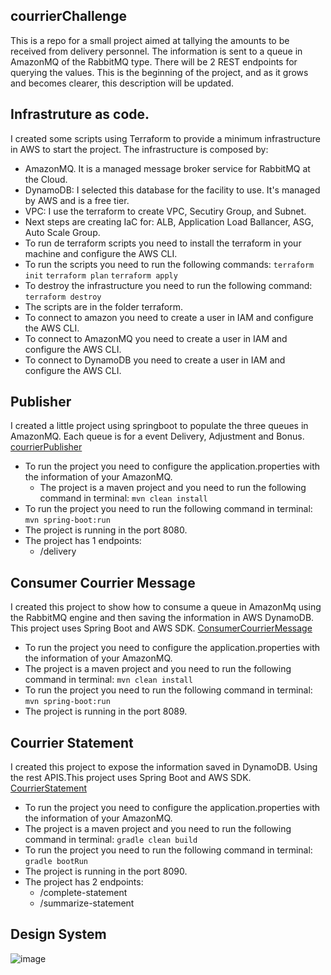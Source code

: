 ## courrierChallenge
This is a repo for a small project aimed at tallying the amounts to be received from delivery personnel. The information is sent to a queue in AmazonMQ of the RabbitMQ type. There will be 2 REST endpoints for querying the values. This is the beginning of the project, and as it grows and becomes clearer, this description will be updated.


## Infrastruture as code.
I created some scripts using Terraform to provide a minimum infrastructure in AWS to start the project.
The infrastructure is composed by:
- AmazonMQ. It is a managed message broker service for RabbitMQ at the Cloud.
- DynamoDB: I selected this database for the facility to use. It's managed by AWS and is a free tier.
- VPC: I use the terraform to create VPC, Secutiry Group, and Subnet.
- Next steps are creating IaC for:
      ALB, Application Load Ballancer,
      ASG, Auto Scale Group.
- To run de terraform scripts you need to install the terraform in your machine and configure the AWS CLI.
- To run the scripts you need to run the following commands:
``` terraform init ```
``` terraform plan ```
``` terraform apply ```
- To destroy the infrastructure you need to run the following command:
``` terraform destroy ```
- The scripts are in the folder terraform.
- To connect to amazon you need to create a user in IAM and configure the AWS CLI.
- To connect to AmazonMQ you need to create a user in IAM and configure the AWS CLI.
- To connect to DynamoDB you need to create a user in IAM and configure the AWS CLI.

## Publisher
  I created a little project using springboot to populate the three queues in AmazonMQ. 
  Each queue is for a event Delivery, Adjustment and Bonus.
  [courrierPublisher](https://github.com/peryclesjr/courrierPublisher)
  - To run the project you need to configure the application.properties with the information of your AmazonMQ.
    - The project is a maven project and you need to run the following command in terminal:
    ``` mvn clean install ```
  - To run the project you need to run the following command in terminal:
    ``` mvn spring-boot:run ```
  - The project is running in the port 8080.
  - The project has 1 endpoints:
    - /delivery
 

## Consumer Courrier Message
  I created this project to show how to consume a queue in AmazonMq using the RabbitMQ engine 
  and then saving the information in AWS DynamoDB. This project uses Spring Boot and AWS SDK.
[ConsumerCourrierMessage](https://github.com/peryclesjr/consumerCourrierMessages)
 - To run the project you need to configure the application.properties with the information of your AmazonMQ.
 - The project is a maven project and you need to run the following command in terminal:
    ``` mvn clean install ```
 - To run the project you need to run the following command in terminal:
    ``` mvn spring-boot:run ```
 - The project is running in the port 8089.

## Courrier Statement
  I created this project to expose the information saved in DynamoDB. 
Using the rest APIS.This project uses Spring Boot and AWS SDK.
[CourrierStatement](https://github.com/peryclesjr/courrierStatement)
- To run the project you need to configure the application.properties with the information of your AmazonMQ.
 - The project is a maven project and you need to run the following command in terminal:
    ``` gradle clean build ```
 - To run the project you need to run the following command in terminal:
    ``` gradle bootRun ```
 - The project is running in the port 8090.
 - The project has 2 endpoints:
    - /complete-statement
    - /summarize-statement    




## Design System 
![image](https://github.com/peryclesjr/courrierChallenge/blob/main/skipthedishes_courrierChallenge%20(1).jpg)


  
